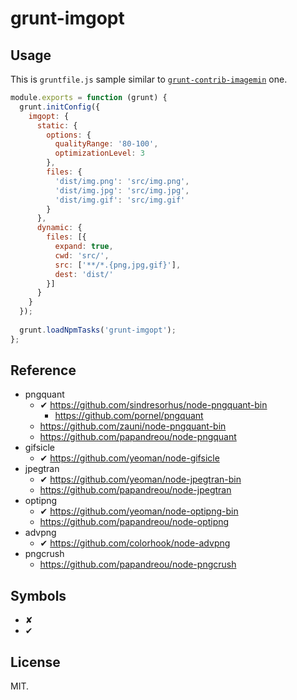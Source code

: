 # grunt-imgopt

## Usage

This is `gruntfile.js` sample similar to [`grunt-contrib-imagemin`](https://github.com/gruntjs/grunt-contrib-imagemin) one. 

```js
module.exports = function (grunt) {
  grunt.initConfig({
    imgopt: {
      static: {
        options: {
          qualityRange: '80-100',
          optimizationLevel: 3
        },
        files: { 
          'dist/img.png': 'src/img.png',
          'dist/img.jpg': 'src/img.jpg',
          'dist/img.gif': 'src/img.gif'
        }
      },
      dynamic: {
        files: [{
          expand: true,
          cwd: 'src/', 
          src: ['**/*.{png,jpg,gif}'],
          dest: 'dist/'
        }]
      }
    }
  });
    
  grunt.loadNpmTasks('grunt-imgopt');
};
```

## Reference

- pngquant
    - ✔ https://github.com/sindresorhus/node-pngquant-bin
        - https://github.com/pornel/pngquant
    - https://github.com/zauni/node-pngquant-bin
    - https://github.com/papandreou/node-pngquant
- gifsicle
    - ✔ https://github.com/yeoman/node-gifsicle
- jpegtran
    - ✔ https://github.com/yeoman/node-jpegtran-bin
    - https://github.com/papandreou/node-jpegtran
- optipng
    - ✔ https://github.com/yeoman/node-optipng-bin
    - https://github.com/papandreou/node-optipng
- advpng
    - ✔ https://github.com/colorhook/node-advpng
- pngcrush
    - https://github.com/papandreou/node-pngcrush
    
## Symbols

- ✘
- ✔

## License

MIT.